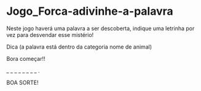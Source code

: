 # Jogo_Forca-adivinhe-a-palavra

Neste jogo haverá uma palavra a ser descoberta, indique uma letrinha por vez para desvendar esse mistério!

Dica (a palavra está dentro da categoria nome de animal)

Bora começar!!

_ _ _ _ _ _ _ _ .

BOA SORTE!
